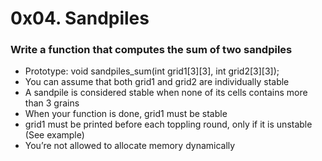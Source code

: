 # 0x04. Sandpiles

[Sandpiles - Numberphile]: https://www.youtube.com/watch?v=1MtEUErz7Gg

### Write a function that computes the sum of two sandpiles

* Prototype: void sandpiles_sum(int grid1[3][3], int grid2[3][3]);
* You can assume that both grid1 and grid2 are individually stable
* A sandpile is considered stable when none of its cells contains more than 3 grains
* When your function is done, grid1 must be stable
* grid1 must be printed before each toppling round, only if it is unstable (See example)
* You’re not allowed to allocate memory dynamically
